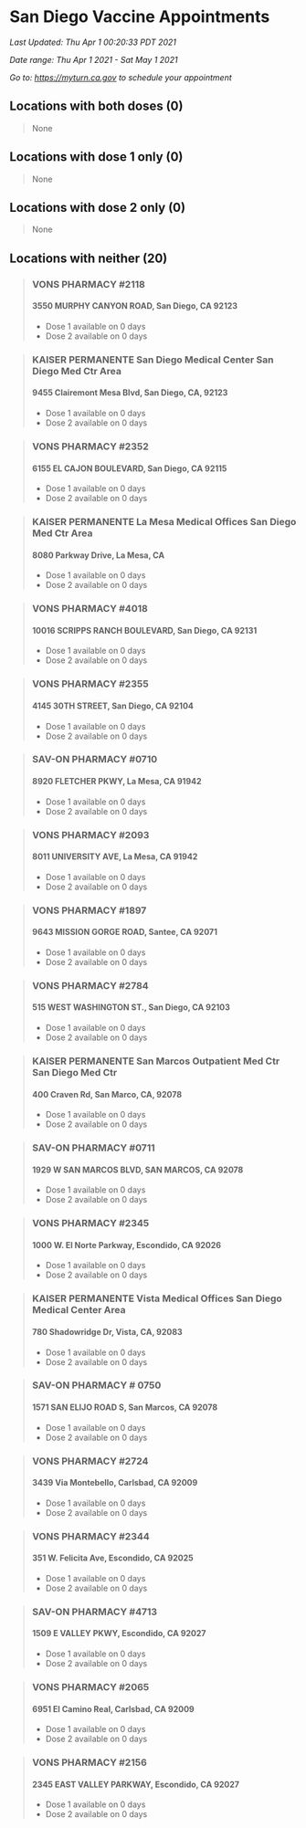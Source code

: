 # San Diego Vaccine Appointments
*Last Updated: Thu Apr 1 00:20:33 PDT 2021*

*Date range: Thu Apr 1 2021 - Sat May 1 2021*

*Go to: <https://myturn.ca.gov> to schedule your appointment*


## Locations with both doses (0)

>None

## Locations with dose 1 only (0)

>None

## Locations with dose 2 only (0)

>None

## Locations with neither (20)

>### VONS PHARMACY #2118
>#### 3550 MURPHY CANYON ROAD, San Diego, CA 92123
>- Dose 1 available on 0 days
>- Dose 2 available on 0 days

>### KAISER PERMANENTE San Diego Medical Center San Diego Med Ctr Area
>#### 9455 Clairemont Mesa Blvd, San Diego, CA, 92123
>- Dose 1 available on 0 days
>- Dose 2 available on 0 days

>### VONS PHARMACY #2352
>#### 6155 EL CAJON BOULEVARD, San Diego, CA 92115
>- Dose 1 available on 0 days
>- Dose 2 available on 0 days

>### KAISER PERMANENTE La Mesa Medical Offices San Diego Med Ctr Area
>#### 8080 Parkway Drive, La Mesa, CA
>- Dose 1 available on 0 days
>- Dose 2 available on 0 days

>### VONS PHARMACY #4018
>#### 10016 SCRIPPS RANCH BOULEVARD, San Diego, CA 92131
>- Dose 1 available on 0 days
>- Dose 2 available on 0 days

>### VONS PHARMACY #2355
>#### 4145 30TH STREET, San Diego, CA 92104
>- Dose 1 available on 0 days
>- Dose 2 available on 0 days

>### SAV-ON PHARMACY #0710
>#### 8920 FLETCHER PKWY, La Mesa, CA 91942
>- Dose 1 available on 0 days
>- Dose 2 available on 0 days

>### VONS PHARMACY #2093
>#### 8011 UNIVERSITY AVE, La Mesa, CA 91942
>- Dose 1 available on 0 days
>- Dose 2 available on 0 days

>### VONS PHARMACY #1897
>#### 9643 MISSION GORGE ROAD, Santee, CA 92071
>- Dose 1 available on 0 days
>- Dose 2 available on 0 days

>### VONS PHARMACY #2784
>#### 515 WEST WASHINGTON ST., San Diego, CA 92103
>- Dose 1 available on 0 days
>- Dose 2 available on 0 days

>### KAISER PERMANENTE San Marcos Outpatient Med Ctr San Diego Med Ctr
>#### 400 Craven Rd, San Marco, CA, 92078
>- Dose 1 available on 0 days
>- Dose 2 available on 0 days

>### SAV-ON PHARMACY #0711
>#### 1929 W SAN MARCOS BLVD, SAN MARCOS, CA 92078
>- Dose 1 available on 0 days
>- Dose 2 available on 0 days

>### VONS PHARMACY #2345
>#### 1000 W. El Norte Parkway, Escondido, CA 92026
>- Dose 1 available on 0 days
>- Dose 2 available on 0 days

>### KAISER PERMANENTE Vista Medical Offices San Diego Medical Center Area
>#### 780 Shadowridge Dr, Vista, CA, 92083
>- Dose 1 available on 0 days
>- Dose 2 available on 0 days

>### SAV-ON PHARMACY # 0750
>#### 1571 SAN ELIJO ROAD S, San Marcos, CA 92078
>- Dose 1 available on 0 days
>- Dose 2 available on 0 days

>### VONS PHARMACY #2724
>#### 3439 Via Montebello, Carlsbad, CA 92009
>- Dose 1 available on 0 days
>- Dose 2 available on 0 days

>### VONS PHARMACY #2344
>#### 351 W. Felicita Ave, Escondido, CA 92025
>- Dose 1 available on 0 days
>- Dose 2 available on 0 days

>### SAV-ON PHARMACY #4713
>#### 1509 E VALLEY PKWY, Escondido, CA 92027
>- Dose 1 available on 0 days
>- Dose 2 available on 0 days

>### VONS PHARMACY #2065
>#### 6951 El Camino Real, Carlsbad, CA 92009
>- Dose 1 available on 0 days
>- Dose 2 available on 0 days

>### VONS PHARMACY #2156
>#### 2345 EAST VALLEY PARKWAY, Escondido, CA 92027
>- Dose 1 available on 0 days
>- Dose 2 available on 0 days

